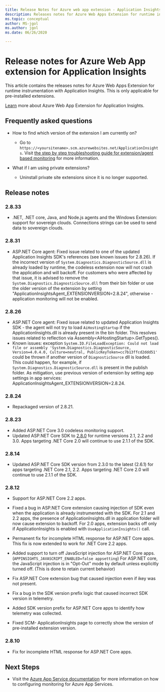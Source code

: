 ```yaml
---
title: Release Notes for Azure web app extension - Application Insights
description: Releases notes for Azure Web Apps Extension for runtime instrumentation with Application Insights.
ms.topic: conceptual
author: MS-jgol
ms.author: jgol
ms.date: 06/26/2020

---
```


# Release notes for Azure Web App extension for Application Insights

This article contains the releases notes for Azure Web Apps Extension for runtime instrumentation with Application Insights. This is only applicable for pre-installed extensions.

[Learn](azure-web-apps.md) more about Azure Web App Extension for Application Insights.

## Frequently asked questions

- How to find which version of the extension I am currently on?
    - Go to `https://<yoursitename>.scm.azurewebsites.net/ApplicationInsights`. Visit [the step by step troubleshooting guide for extension/agent based monitoring](https://docs.microsoft.com/azure/azure-monitor/app/azure-web-apps?tabs=net#troubleshooting) for more information.

- What if I am using private extensions?
    - Uninstall private site extensions since it is no longer supported.

## Release notes

### 2.8.33

- .NET, .NET core, Java, and Node.js agents and the Windows Extension: support for sovereign clouds. Connections strings can be used to send data to sovereign clouds.

### 2.8.31

- ASP.NET Core agent: Fixed issue related to one of the updated Application Insights SDK's references (see known issues for 2.8.26). If the incorrect version of `System.Diagnostics.DiagnosticSource.dll` is already loaded by runtime, the codeless extension now will not crash the application and will backoff. For customers who were affected by that issue, it is advised to remove the `System.Diagnostics.DiagnosticSource.dll` from their bin folder or use the older version of the extension by setting "ApplicationInsightsAgent_EXTENSIONVERSION=2.8.24", otherwise - application monitoring will not be enabled.

### 2.8.26

- ASP.NET Core agent: Fixed issue related to updated Application Insights SDK - the agent will not try to load `AiHostingStartup` if the ApplicationInsights.dll is already present in the bin folder. This resolves issues related to reflection via Assembly\<AiHostingStartup\>.GetTypes().
- Known issues: exception `System.IO.FileLoadException: Could not load file or assembly 'System.Diagnostics.DiagnosticSource, Version=4.0.4.0, Culture=neutral, PublicKeyToken=cc7b13ffcd2ddd51'` could be thrown if another version of `DiagnosticSource` dll is loaded. This could happen, for example,  if `System.Diagnostics.DiagnosticSource.dll` is present in the publish folder. As mitigation, use previous version of extension by setting app settings in app services: ApplicationInsightsAgent_EXTENSIONVERSION=2.8.24.

### 2.8.24

- Repackaged version of 2.8.21.

### 2.8.23

- Added ASP.NET Core 3.0 codeless monitoring support.
- Updated ASP.NET Core SDK to [2.8.0](https://github.com/microsoft/ApplicationInsights-aspnetcore/releases/tag/2.8.0) for runtime versions 2.1, 2.2 and 3.0. Apps targeting .NET Core 2.0 will continue to use 2.1.1 of the SDK.

### 2.8.14

- Updated ASP.NET Core SDK version from 2.3.0 to the latest (2.6.1) for apps targeting .NET Core 2.1, 2.2. Apps targeting .NET Core 2.0 will continue to use 2.1.1 of the SDK.

### 2.8.12

- Support for ASP.NET Core 2.2 apps.
- Fixed a bug in ASP.NET Core extension causing injection of SDK even when the application is already instrumented with the SDK. For 2.1 and 2.2 apps, the presence of ApplicationInsights.dll in application folder will now cause extension to backoff.
For 2.0 apps, extension backs off only if ApplicationInsights is enabled with `UseApplicationInsights()` call.

- Permanent fix for incomplete HTML response for ASP.NET Core apps. This fix is now extended to work for .NET Core 2.2 apps.

- Added support to turn off JavaScript injection for ASP.NET Core apps. (`APPINSIGHTS_JAVASCRIPT_ENABLED=false appsetting`)
For ASP.NET core, the JavaScript injection is in "Opt-Out" mode by default unless explicitly turned off. (This is done to retain current behavior)

- Fix ASP.NET Core extension bug that caused injection even if ikey was not present.
- Fix a bug in the SDK version prefix logic that caused incorrect SDK version in telemetry.

- Added SDK version prefix for ASP.NET Core apps to identify how telemetry was collected.
- Fixed SCM- ApplicationInsights page to correctly show the version of pre-installed extension version.

### 2.8.10

- Fix for incomplete HTML response for ASP.NET Core apps.

## Next Steps

- Visit the [Azure App Service documentation](azure-web-apps.md) for more information on how to configuring monitoring for Azure App Services. 

